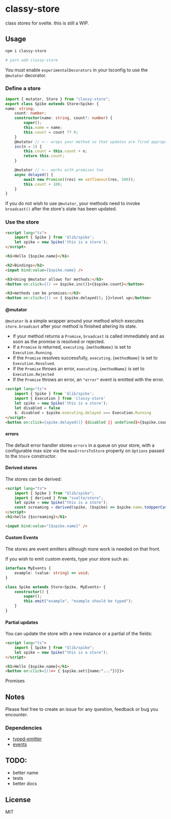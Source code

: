 # classy-store

class stores for svelte. this is still a WIP.

## Usage

```bash
npm i classy-store

# yarn add classy-store
```

You must enable `experimentalDecorators` in your tsconfig to use the `@mutator` decorator.

### Define a store

```typescript
import { mutator, Store } from "classy-store";
export class Spike extends Store<Spike> {
name: string;
	count: number;
	constructor(name: string, count?: number) {
		super();
		this.name = name;
		this.count = count ?? 0;
	}
	@mutator // <-- wraps your method so that updates are fired appropriately
	inc(n = 1) {
		this.count = this.count + n;
		return this.count;
	}

	@mutator // <-- works with promises too
	async delayed() {
		await new Promise((res) => setTimeout(res, 500));
		this.count + 100;
	}
}
```

If you do not wish to use `@mutator`, your methods need to invoke `broadcast()` after the store's state has been updated. 

### Use the store

```html
<script lang="ts">
	import { Spike } from '$lib/spike';
	let spike = new Spike('this is a store');
</script>

<h1>Hello {$spike.name}</h1>

<h2>Bindings</h2>
<input bind:value={$spike.name} />

<h3>Using @mutator allows for methods:</h3>
<button on:click={() => $spike.inc()}>{$spike.count}</button>

<h3>methods can be promises:</h3>
<button on:click={() => { $spike.delayed(); }}>level up</button>
```

#### @mutator

`@mutator` is a simple wrapper around your method which executes 
`store.broadcast` after your method is finished altering its state.

- If your method returns a `Promise`, `broadcast` is called immediately and as soon as the promise is resolved or rejected.
- If a `Promise` is returned, `executing.{methodName}` is set to `Execution.Running`. 
- If the `Promise` resolves successfully, `executing.{methodName}` is set to `Execution.Resolved`. 
- If the `Promise` throws an error, `executing.{methodName}` is set to  `Execution.Rejected` 
- If the `Promise` throws an error, an `"error"` event is emitted with the error. 
```html
<script lang="ts">
	import { Spike } from '$lib/spike';
	import { Execution } from 'classy-store'
	let spike = new Spike('this is a store');
	let disabled = false
	$: disabled = $spike.executing.delayed === Execution.Running
</script>
<button on:click={spike.delayed()} {disabled || undefined}>{$spike.count}</button>
```


#### errors

The default error handler stores `errors` in a queue on your store, with a configurable max size 
via the `maxErrorsToStore` property on `Options` passed to the `Store` constructor.


#### Derived stores

The stores can be derived:

```html
<script lang="ts">
	import { Spike } from "$lib/spike";
	import { derived } from "svelte/store";
	let spike = new Spike("this is a store");
	const screaming = derived(spike, ($spike) => $spike.name.toUpperCase());
</script>
<h1>hello {$screaming}</h1>

<input bind:value="{$spike.name}" />
```

#### Custom Events
The stores are event emitters although more work is needed on that front.

If you wish to emit custom events, type your store such as:

```typescript
interface MyEvents {
	example: (value: string) => void;
}

class Spike extends Store<Spike, MyEvents> {
	constructor() {
		super();
		this.emit("example", "example should be typed");
	}
}
```
#### Partial updates

You can update the store with a new instance or a partial of the fields:

```html
<script lang="ts">
	import { Spike } from "$lib/spike";
	let spike = new Spike("this is a store");
</script>

<h1>Hello {$spike.name}</h1>
<button on:click={()=> { $spike.set({name:"..."})}}>
```

Promises

## Notes

Please feel free to create an issue for any question, feedback or bug you encounter.


### Dependencies

-   [typed-emitter](https://github.com/andywer/typed-emitter)
-   [events](https://github.com/browserify/events)

## TODO:

-   better name
-   tests
-   better docs

## License
MIT